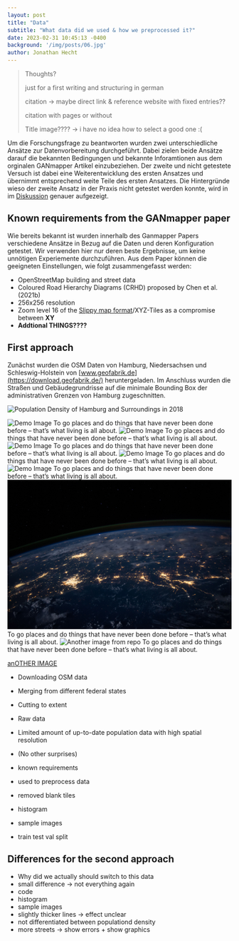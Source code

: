 ```yaml
---
layout: post
title: "Data"
subtitle: "What data did we used & how we preprocessed it?"
date: 2023-02-31 10:45:13 -0400
background: '/img/posts/06.jpg'
author: Jonathan Hecht
---
```

> Thoughts?
>
> just for a first writing and structuring in german
>
> citation -> maybe direct link & reference website with fixed entries??  
>
> citation with pages or without 
>
> Title image???? -> i have no idea how to select a good one :(
>
>  


Um die Forschungsfrage zu beantworten wurden zwei unterschiedliche Ansätze zur Datenvorbereitung durchgeführt. Dabei zielen beide Ansätze darauf die bekannten Bedingungen und bekannte Inforamtionen aus dem orginalen GANmapper Artikel einzubeziehen. Der zweite und nicht getestete Versuch ist dabei eine Weiterentwicklung des ersten Ansatzes und übernimmt entsprechend weite Teile des ersten Ansatzes. Die Hintergründe wieso der zweite Ansatz in der Praxis nicht getestet werden konnte, wird in im [Diskussion](2023-07-07-discussion.md) genauer aufgezeigt. 

## Known requirements from the GANmapper paper
Wie bereits bekannt ist wurden innerhalb des Ganmapper Papers verschiedene Ansätze in Bezug auf die Daten und deren Konfiguration getestet. Wir verwenden hier nur deren beste Ergebnisse, um keine unnötigen Experiemente durchzuführen. Aus dem Paper können die geeigneten Einstellungen, wie folgt zusammengefasst werden:
* OpenStreetMap building and street data
* Coloured Road Hierarchy Diagrams (CRHD) proposed by Chen et al. (2021b)
* 256x256 resolution
* Zoom level 16 of the [Slippy map format](https://wiki.openstreetmap.org/wiki/Slippy_map)/XYZ-Tiles as a compromise between **XY** 
* **Addtional THINGS????**

## First approach
Zunächst wurden die OSM Daten von Hamburg, Niedersachsen und Schleswig-Holstein von [www.geofabrik.de](https://download.geofabrik.de/) heruntergeladen. Im Anschluss wurden die Straßen und Gebäudegrundrisse auf die minimale Bounding Box der administrativen Grenzen von Hamburg zugeschnitten. 

![Population Density of Hamburg and Surroundings in 2018]("img/posts/map_pop_2018.svg")


<img class="img-fluid" src="https://github.com/jp-hecht/GANmapper-Project/blob/master/img/posts/06.jpg" alt="Demo Image">
<span class="caption text-muted">To go places and do things that have never been done before – that’s what living is all about.</span>

<img class="img-fluid" src="img/posts/06.jpg" alt="Demo Image">
<span class="caption text-muted">To go places and do things that have never been done before – that’s what living is all about.</span>


<img class="img-fluid" src="./img/posts/06.jpg" alt="Demo Image">
<span class="caption text-muted">To go places and do things that have never been done before – that’s what living is all about.</span>

<img class="img-fluid" src="/img/posts/06.jpg" alt="Demo Image">
<span class="caption text-muted">To go places and do things that have never been done before – that’s what living is all about.</span>

<img class="img-fluid" src="/img_test/06.jpg" alt="Demo Image">
<span class="caption text-muted">To go places and do things that have never been done before – that’s what living is all about.</span>
<img class="img-fluid" src="img_test/06.jpg" alt="Demo Image">
<span class="caption text-muted">To go places and do things that have never been done before – that’s what living is all about.</span>

<img class="img-fluid" src="https://github.com/jp-hecht/gan_img/blob/master/ich.png" alt="Another image from repo">
<span class="caption text-muted">To go places and do things that have never been done before – that’s what living is all about.</span>



[anOTHER IMAGE]('https://github.com/jp-hecht/GANmapper-Project/blob/master/img/posts/06.jpg')
* Downloading OSM data
* Merging from different federal states
* Cutting to extent 
* Raw data



* Limited amount of up-to-date population data with high spatial resolution
* (No other surprises)
* known requirements 
* used to preprocess data 
* removed blank tiles 
* histogram
* sample images 
* train test val split


## Differences for the second approach
* Why did we actually should switch to this data
* small difference -> not everything again
* code
* histogram
* sample images
* slightly thicker lines -> effect unclear
* not differentiated between populationd density 
* more streets -> show errors + show graphics